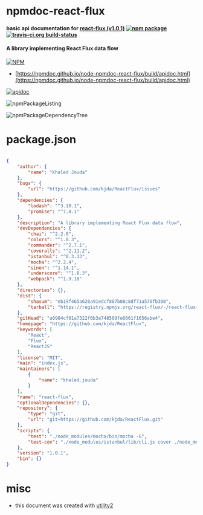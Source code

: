 # npmdoc-react-flux

#### basic api documentation for  [react-flux (v1.0.1)](https://github.com/kjda/ReactFlux)  [![npm package](https://img.shields.io/npm/v/npmdoc-react-flux.svg?style=flat-square)](https://www.npmjs.org/package/npmdoc-react-flux) [![travis-ci.org build-status](https://api.travis-ci.org/npmdoc/node-npmdoc-react-flux.svg)](https://travis-ci.org/npmdoc/node-npmdoc-react-flux)

#### A library implementing React Flux data flow

[![NPM](https://nodei.co/npm/react-flux.png?downloads=true&downloadRank=true&stars=true)](https://www.npmjs.com/package/react-flux)

- [https://npmdoc.github.io/node-npmdoc-react-flux/build/apidoc.html](https://npmdoc.github.io/node-npmdoc-react-flux/build/apidoc.html)

[![apidoc](https://npmdoc.github.io/node-npmdoc-react-flux/build/screenCapture.buildCi.browser.%252Ftmp%252Fbuild%252Fapidoc.html.png)](https://npmdoc.github.io/node-npmdoc-react-flux/build/apidoc.html)

![npmPackageListing](https://npmdoc.github.io/node-npmdoc-react-flux/build/screenCapture.npmPackageListing.svg)

![npmPackageDependencyTree](https://npmdoc.github.io/node-npmdoc-react-flux/build/screenCapture.npmPackageDependencyTree.svg)



# package.json

```json

{
    "author": {
        "name": "Khaled Jouda"
    },
    "bugs": {
        "url": "https://github.com/kjda/ReactFlux/issues"
    },
    "dependencies": {
        "lodash": "^3.10.1",
        "promise": "^7.0.1"
    },
    "description": "A library implementing React Flux data flow",
    "devDependencies": {
        "chai": "^2.2.0",
        "colors": "^1.0.3",
        "commander": "^2.7.1",
        "coveralls": "^2.11.2",
        "istanbul": "^0.3.13",
        "mocha": "^2.2.4",
        "sinon": "^1.14.1",
        "underscore": "^1.8.3",
        "webpack": "^1.9.10"
    },
    "directories": {},
    "dist": {
        "shasum": "eb19f465a626a91edcf887b08c8df71a576fb300",
        "tarball": "https://registry.npmjs.org/react-flux/-/react-flux-1.0.1.tgz"
    },
    "gitHead": "a0984cf01a7322f0b3e748509fe6661f1656abe4",
    "homepage": "https://github.com/kjda/ReactFlux",
    "keywords": [
        "React",
        "Flux",
        "ReactJS"
    ],
    "license": "MIT",
    "main": "index.js",
    "maintainers": [
        {
            "name": "khaled.jouda"
        }
    ],
    "name": "react-flux",
    "optionalDependencies": {},
    "repository": {
        "type": "git",
        "url": "git+https://github.com/kjda/ReactFlux.git"
    },
    "scripts": {
        "test": "./node_modules/mocha/bin/mocha -G",
        "test-cov": "./node_modules/istanbul/lib/cli.js cover ./node_modules/mocha/bin/_mocha -- -R spec"
    },
    "version": "1.0.1",
    "bin": {}
}
```



# misc
- this document was created with [utility2](https://github.com/kaizhu256/node-utility2)

